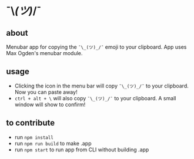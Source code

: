 # ¯\\_(ツ)_/¯

## about
Menubar app for copying the `¯\_(ツ)_/¯` emoji to your clipboard. App uses Max Ogden's menubar module.

## usage
- Clicking the icon in the menu bar will copy `¯\_(ツ)_/¯` to your clipboard. Now you can paste away!
- `ctrl + alt + \` will also copy `¯\_(ツ)_/¯` to your clipboard. A small window will show to confirm!

## to contribute

- run `npm install`
- run `npm run build` to make .app
- run `npm start` to run app from CLI without building .app
